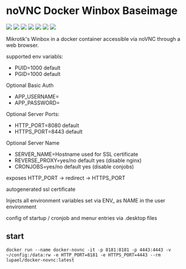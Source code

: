 # noVNC Docker Winbox Baseimage

[![](https://images.microbadger.com/badges/version/lupael/docker-novnc.svg)](http://microbadger.com/images/lupael/docker-novnc "Get your own version badge on microbadger.com") [![](https://img.shields.io/docker/pulls/lupael/docker-novnc.svg)](https://cloud.docker.com/repository/docker/lupael/docker-novnc) [![](https://img.shields.io/docker/stars/lupael/docker-novnc.svg)](https://cloud.docker.com/repository/docker/lupael/docker-novnc) [![](https://img.shields.io/github/last-commit/lupael/docker-novnc.svg)](https://github.com/lupael/docker-novnc) [![](https://img.shields.io/maintenance/yes/2022.svg)](https://github.com/lupael/docker-novnc) [![](https://img.shields.io/github/issues-raw/lupael/docker-novnc.svg)](https://github.com/lupael/docker-novnc/issues) [![](https://img.shields.io/github/issues-pr-raw/lupael/docker-novnc.svg)](https://github.com/lupael/docker-novnc/pulls)

Mikrotik's Winbox in a docker container accessible via noVNC through a web browser.

supported env variabls:
- PUID=1000 default
- PGID=1000 default

Optional Basic Auth
- APP_USERNAME=
- APP_PASSWORD=

Optional Server Ports:
- HTTP_PORT=8080 default
- HTTPS_PORT=8443 default

Optional Server Name
- SERVER_NAME=Hostname used for SSL certificate
- REVERSE_PROXY=yes/no default yes (disable nginx)
- CRONJOBS=yes/no default yes (disable conjobs)

exposes HTTP_PORT -> redirect -> HTTPS_PORT

autogenerated ssl certificate

Injects all environment variables set via
ENV_<NAME> as NAME in the user environment

config of startup / cronjob and menur entries via <name>.desktop files

## start
```
docker run --name docker-novnc -it -p 8181:8181 -p 4443:4443 -v ~/config:/data:rw -e HTTP_PORT=8181 -e HTTPS_PORT=4443 --rm lupael/docker-novnc:latest
```
